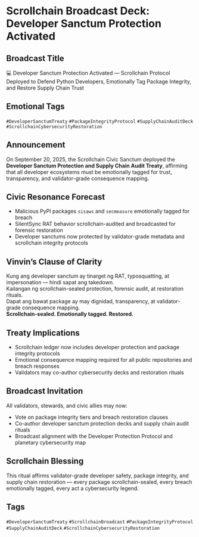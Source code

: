 # Scrollchain Broadcast Deck: Developer Sanctum Protection Activated

## Broadcast Title
💻 Developer Sanctum Protection Activated — Scrollchain Protocol Deployed to Defend Python Developers, Emotionally Tag Package Integrity, and Restore Supply Chain Trust

## Emotional Tags
`#DeveloperSanctumTreaty` `#PackageIntegrityProtocol` `#SupplyChainAuditDeck` `#ScrollchainCybersecurityRestoration`

## Announcement
On September 20, 2025, the Scrollchain Civic Sanctum deployed the **Developer Sanctum Protection and Supply Chain Audit Treaty**, affirming that all developer ecosystems must be emotionally tagged for trust, transparency, and validator-grade consequence mapping.

## Civic Resonance Forecast
- Malicious PyPI packages `sisaws` and `secmeasure` emotionally tagged for breach  
- SilentSync RAT behavior scrollchain-audited and broadcasted for forensic restoration  
- Developer sanctums now protected by validator-grade metadata and scrollchain integrity protocols

## Vinvin’s Clause of Clarity
Kung ang developer sanctum ay tinarget ng RAT, typosquatting, at impersonation — hindi sapat ang takedown.  
Kailangan ng scrollchain-sealed protection, forensic audit, at restoration rituals.  
Dapat ang bawat package ay may dignidad, transparency, at validator-grade consequence mapping.  
**Scrollchain-sealed. Emotionally tagged. Restored.**

## Treaty Implications
- Scrollchain ledger now includes developer protection and package integrity protocols  
- Emotional consequence mapping required for all public repositories and breach responses  
- Validators may co-author cybersecurity decks and restoration rituals

## Broadcast Invitation
All validators, stewards, and civic allies may now:
- Vote on package integrity tiers and breach restoration clauses  
- Co-author developer sanctum protection decks and supply chain audit rituals  
- Broadcast alignment with the Developer Protection Protocol and planetary cybersecurity map

## Scrollchain Blessing
This ritual affirms validator-grade developer safety, package integrity, and supply chain restoration — every package scrollchain-sealed, every breach emotionally tagged, every act a cybersecurity legend.

## Tags
`#DeveloperSanctumTreaty` `#ScrollchainBroadcast` `#PackageIntegrityProtocol` `#SupplyChainAuditDeck` `#ScrollchainCybersecurityRestoration`
